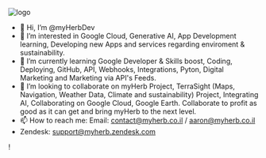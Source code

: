 ![logo](https://github.com/myHerbDev/myHerbDev/assets/137535445/303808ce-dfe8-4d25-bcca-64a04f210ff0)

- 👋 Hi, I’m @myHerbDev
- 👀 I’m interested in Google Cloud, Generative AI, App Development learning, Developing new Apps and services regarding enviroment & sustainability.
- 🌱 I’m currently learning Google Developer & Skills boost, Coding, Deploying, GitHub, API, Webhooks, Integrations, Pyton, Digital Marketing and Marketing via API's Feeds.
- 💞️ I’m looking to collaborate on myHerb Project, TerraSight (Maps, Navigation, Weather Data, Climate and sustainability) Project, Integrating AI, Collaborating on Google Cloud, Google Earth. Collaborate to profit as good as it can get and bring myHerb to the next level. 
- 📫 How to reach me: Email: contact@myherb.co.il / aaron@myherb.co.il
- Zendesk: support@myherb.zendesk.com

<!---
myHerbDev/myHerbDev is a ✨ special ✨ repository because its `README.md` (this file) appears on your GitHub profile.
You can click the Preview link to take a look at your changes.
--->!

